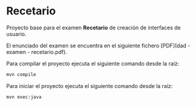 # Recetario

Proyecto base para el examen **Recetario** de creación de interfaces de usuario.

El enunciado del examen se encuentra en el siguiente fichero [PDF](dad - examen - recetario.pdf). 

Para compilar el proyecto ejecuta el siguiente comando desde la raíz:

```bash
mvn compile
```

Para iniciar el proyecto ejecuta el siguiente comando desde la raíz:

```bash
mvn exec:java
```